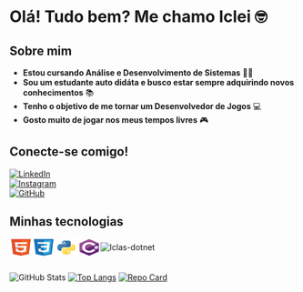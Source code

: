 # Olá! Tudo bem? Me chamo **Iclei** 🤓

## Sobre mim

* **Estou cursando Análise e Desenvolvimento de Sistemas** 🧑‍💻
* **Sou um estudante auto didáta e busco estar sempre adquirindo novos conhecimentos** 📚
* **Tenho o objetivo de me tornar um Desenvolvedor de Jogos** 💻
* **Gosto muito de jogar nos meus tempos livres** 🎮

## Conecte-se comigo! 


[![LinkedIn](https://img.shields.io/badge/LinkedIn-4B0082?style=for-the-badge&logo=linkedin&logoColor=white)](https://www.linkedin.com/in/iclei-arthur-270513334/)  
[![Instagram](https://img.shields.io/badge/Instagram-800080?style=for-the-badge&logo=instagram&logoColor=white)](https://www.instagram.com/_iclasth7/)  
[![GitHub](https://img.shields.io/badge/GitHub-000000?style=for-the-badge&logo=github&logoColor=purple)](https://github.com/Iclasth)

## Minhas tecnologias 

 <img align="center" alt="Iclas-HTML" height="30" width="40" src="https://raw.githubusercontent.com/devicons/devicon/master/icons/html5/html5-original.svg"><img align="center" alt="Iclas-CSS" height="30" width="40" src="https://raw.githubusercontent.com/devicons/devicon/master/icons/css3/css3-original.svg"><img align="center" alt="Iclas-Python" height="30" width="40" src="https://raw.githubusercontent.com/devicons/devicon/master/icons/python/python-original.svg"><img align="center" alt="Iclas-Csharp" height="30" width="40" src="https://raw.githubusercontent.com/devicons/devicon/master/icons/csharp/csharp-original.svg"><img height ="30" width="40" alt="Iclas-dotnet" align="center" src="https://cdn.jsdelivr.net/gh/devicons/devicon@latest/icons/dot-net/dot-net-original-wordmark.svg"/>

 ##
 ![GitHub Stats](https://github-readme-stats.vercel.app/api?username=Iclasth&theme=transparent&bg_color=000000&border_color=800080&show_icons=true&icon_color=800080&title_color=D8BFD8&text_color=D8BFD8)
[![Top Langs](https://github-readme-stats.vercel.app/api/top-langs/?username=Iclasth&bg_color=000000&title_color=800080&text_color=ffffff&icon_color=800080)](https://github.com/Iclasth/github-readme-stats)
[![Repo Card](https://github-readme-stats.vercel.app/api/pin/?username=Iclasth&repo=projeto-discover&bg_color=000000&border_color=800080&show_icons=true&icon_color=800080&title_color=D8BFD8&text_color=D8BFD8)](https://github.com/Iclasth/Bloxorz)



